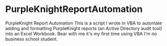 # PurpleKnightReportAutomation
PurpleKnight Report Automation
This is a script I wrote in VBA to automate adding and formatting PurpleKnight reports (an Active Directory audit tool) into an Excel Workbook.
Bear with me it's my first time using VBA I'm no business school student.
